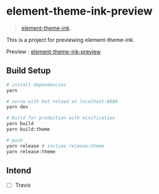 # element-theme-ink-preview

> [element-theme-ink](https://github.com/YunYouJun/element-theme-ink).

This is a project for previewing element-theme-ink.

Preview : [element-theme-ink-preview](https://ink.yunyoujun.cn/)

## Build Setup

``` bash
# install dependencies
yarn

# serve with hot reload at localhost:8080
yarn dev

# build for production with minification
yarn build
yarn build:theme

# push
yarn release # incluse release:theme
yarn release:theme
```

## Intend

- [ ] Travis